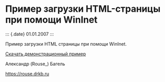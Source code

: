 Пример загрузки HTML-страницы при помощи WinInet
================================================

::: {.date}
01.01.2007
:::

Пример загрузки HTML страницы при помощи WinInet.

[Скачать демонстрационный пример](/zip/loadhtml.zip)

Александр (Rouse\_) Багель

<https://rouse.drkb.ru>
